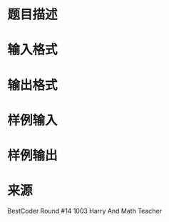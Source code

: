 

# 题目描述



# 输入格式



# 输出格式



# 样例输入



# 样例输出



# 来源


<p>
BestCoder Round #14 1003 Harry And Math Teacher
</p>
